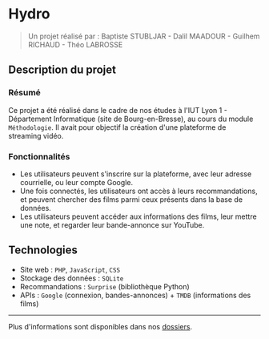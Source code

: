 # Hydro

> Un projet réalisé par : Baptiste STUBLJAR - Dalil MAADOUR - Guilhem RICHAUD - Théo LABROSSE

## Description du projet

### Résumé
Ce projet a été réalisé dans le cadre de nos études à l'IUT Lyon 1 - Département Informatique (site de Bourg-en-Bresse), au cours du module `Méthodologie`. Il avait pour objectif la création d'une plateforme de streaming vidéo.

### Fonctionnalités

* Les utilisateurs peuvent s'inscrire sur la plateforme, avec leur adresse courrielle, ou leur compte Google. 
* Une fois connectés, les utilisateurs ont accès à leurs recommandations, et peuvent chercher des films parmi ceux présents dans la base de données.
* Les utilisateurs peuvent accéder aux informations des films, leur mettre une note, et regarder leur bande-annonce sur YouTube.

## Technologies

* Site web : `PHP`, `JavaScript`, `CSS`
* Stockage des données : `SQLite`
* Recommandations : `Surprise` (bibliothèque Python)
* APIs : `Google` (connexion, bandes-annonces) + `TMDB` (informations des films)

***

Plus d'informations sont disponibles dans nos [dossiers](dossiers/).